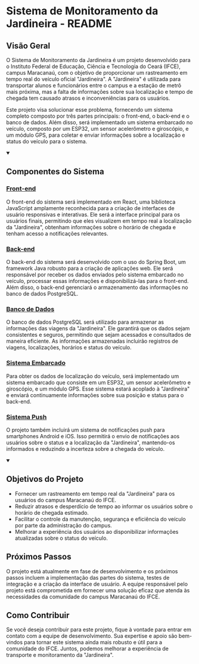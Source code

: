 # Sistema de Monitoramento da Jardineira - README

## Visão Geral

O Sistema de Monitoramento da Jardineira é um projeto desenvolvido para o Instituto Federal de Educação, Ciência e Tecnologia do Ceará (IFCE), campus Maracanaú, com o objetivo de proporcionar um rastreamento em tempo real do veículo oficial "Jardineira". A "Jardineira" é utilizada para transportar alunos e funcionários entre o campus e a estação de metrô mais próxima, mas a falta de informações sobre sua localização e tempo de chegada tem causado atrasos e inconveniências para os usuários.

Este projeto visa solucionar esse problema, fornecendo um sistema completo composto por três partes principais: o front-end, o back-end e o banco de dados. Além disso, será implementado um sistema embarcado no veículo, composto por um ESP32, um sensor acelerômetro e giroscópio, e um módulo GPS, para coletar e enviar informações sobre a localização e status do veículo para o sistema.

<details open>
  <summary><h2>Componentes do Sistema</h2></summary>

  ### [Front-end](https://github.com/JardiNaHora/frontend)

  O front-end do sistema será implementado em React, uma biblioteca JavaScript amplamente reconhecida para a criação de interfaces de usuário responsivas e interativas. Ele será a interface principal para os usuários finais, permitindo que eles visualizem em tempo real a localização da "Jardineira", obtenham informações sobre o horário de chegada e tenham acesso a notificações relevantes.
  
  ### [Back-end](https://github.com/JardiNaHora/backend)
  
  O back-end do sistema será desenvolvido com o uso do Spring Boot, um framework Java robusto para a criação de aplicações web. Ele será responsável por receber os dados enviados pelo sistema embarcado no veículo, processar essas informações e disponibilizá-las para o front-end. Além disso, o back-end gerenciará o armazenamento das informações no banco de dados PostgreSQL.
  
  ### [Banco de Dados](https://github.com/JardiNaHora/banco-de-dados)
  
  O banco de dados PostgreSQL será utilizado para armazenar as informações das viagens da "Jardineira". Ele garantirá que os dados sejam consistentes e seguros, permitindo que sejam acessados e consultados de maneira eficiente. As informações armazenadas incluirão registros de viagens, localizações, horários e status do veículo.
  
  ### [Sistema Embarcado](https://github.com/JardiNaHora/sistema-embarcado)
  
  Para obter os dados de localização do veículo, será implementado um sistema embarcado que consiste em um ESP32, um sensor acelerômetro e giroscópio, e um módulo GPS. Esse sistema estará acoplado à "Jardineira" e enviará continuamente informações sobre sua posição e status para o back-end.
  
  ### [Sistema Push](https://github.com/JardiNaHora/sistema-push)
  
  O projeto também incluirá um sistema de notificações push para smartphones Android e iOS. Isso permitirá o envio de notificações aos usuários sobre o status e a localização da "Jardineira", mantendo-os informados e reduzindo a incerteza sobre a chegada do veículo.

</details>

<details open>
  
  <summary><h2>Objetivos do Projeto</h2></summary>

  - Fornecer um rastreamento em tempo real da "Jardineira" para os usuários do campus Maracanaú do IFCE.
  - Reduzir atrasos e desperdício de tempo ao informar os usuários sobre o horário de chegada estimado.
  - Facilitar o controle da manutenção, segurança e eficiência do veículo por parte da administração do campus.
  - Melhorar a experiência dos usuários ao disponibilizar informações atualizadas sobre o status do veículo.

</details>

## Próximos Passos

O projeto está atualmente em fase de desenvolvimento e os próximos passos incluem a implementação das partes do sistema, testes de integração e a criação da interface de usuário. A equipe responsável pelo projeto está comprometida em fornecer uma solução eficaz que atenda às necessidades da comunidade do campus Maracanaú do IFCE.

## Como Contribuir

Se você deseja contribuir para este projeto, fique à vontade para entrar em contato com a equipe de desenvolvimento. Sua expertise e apoio são bem-vindos para tornar este sistema ainda mais robusto e útil para a comunidade do IFCE. Juntos, podemos melhorar a experiência de transporte e monitoramento da "Jardineira".
